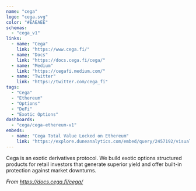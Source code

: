 ```yaml
---
name: "cega"
logo: "cega.svg"
color: "#EAEAEE"
schemas:
  - "cega_v1"
links:
  - name: "Cega"
    link: "https://www.cega.fi/"
  - name: "Docs"
    link: "https://docs.cega.fi/cega/"
  - name: "Medium"
    link: "https://cegafi.medium.com/"
  - name: "Twitter"
    link: "https://twitter.com/cega_fi"
tags:
  - "Cega"
  - "Ethereum"
  - "Options"
  - "DeFi"
  - "Exotic Options"
dashboards:
  - "cega/cega-ethereum-v1"
embeds:
  - name: "Cega Total Value Locked on Ethereum"
    link: "https://explore.duneanalytics.com/embed/query/2457192/visualization/4039858?api_key=1nxpOfINoCOzTRHSc15PWaHlu3vjyQinBbYjtDNU"
---
```


Cega is an exotic derivatives protocol. We build exotic options structured products for retail investors that generate superior yield and offer built-in protection against market downturns.

*From https://docs.cega.fi/cega/*
